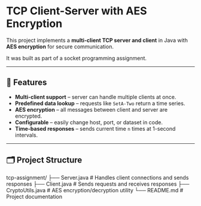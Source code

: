 # TCP Client-Server with AES Encryption

This project implements a **multi-client TCP server and client** in Java with **AES encryption** for secure communication.

It was built as part of a socket programming assignment.

---

## 📌 Features
- **Multi-client support** – server can handle multiple clients at once.
- **Predefined data lookup** – requests like `SetA-Two` return a time series.
- **AES encryption** – all messages between client and server are encrypted.
- **Configurable** – easily change host, port, or dataset in code.
- **Time-based responses** – sends current time `n` times at 1-second intervals.

---

## 🗂 Project Structure
tcp-assignment/
├── Server.java # Handles client connections and sends responses
├── Client.java # Sends requests and receives responses
├── CryptoUtils.java # AES encryption/decryption utility
└── README.md # Project documentation
